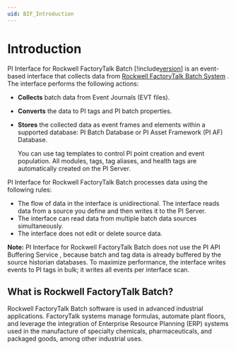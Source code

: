 ```yaml
---
uid: BIF_Introduction
---
```


# Introduction 

PI Interface for Rockwell FactoryTalk Batch [!include[version](../includes/product-version.md)] is an event-based interface that collects data from [Rockwell FactoryTalk Batch System](#what-is-factorytalk) <!-- TU: Link is broken -->. The interface performs the following actions:

* **Collects** batch data from Event Journals (EVT files).
  
* **Converts** the data to PI tags and PI batch properties.

* **Stores** the collected data as event frames and elements within a supported database: PI Batch Database or PI Asset Framework (PI AF) Database.

    You can use tag templates to control PI point creation and event population. All modules, tags, tag aliases, and health tags are automatically created on the PI Server. 

PI Interface for Rockwell FactoryTalk Batch processes data using the following rules:

* The flow of data in the interface is unidirectional. The interface reads data from a source you define and then writes it to the PI Server. 
* The interface can read data from multiple batch data sources simultaneously. 
* The interface does not edit or delete source data.

**Note:** PI Interface for Rockwell FactoryTalk Batch does not use the PI API Buffering Service <!-- Is this a product name? -->, because batch and tag data is already buffered by the source historian databases. To maximize performance, the interface writes events to PI tags in bulk; it writes all events per interface scan.

## What is Rockwell FactoryTalk Batch?

Rockwell FactoryTalk Batch software is used in advanced industrial applications. FactoryTalk systems manage formulas, automate plant floors, and leverage the integration of Enterprise Resource Planning (ERP) systems used in the manufacture of specialty chemicals, pharmaceuticals, and packaged goods, among other industrial uses.
